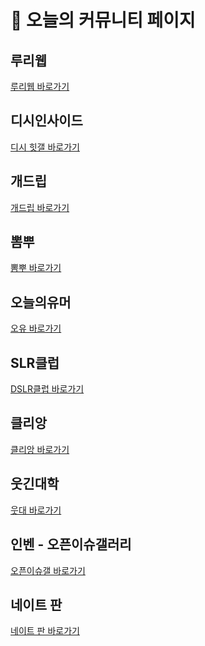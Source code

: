 
<body>
  <h1>📰 오늘의 커뮤니티 페이지</h1>

  <div class="card">
    <h2>루리웹</h2>
    <a class="link" href="https://bbs.ruliweb.com/">루리웹 바로가기</a>
  </div>

  <div class="card">
    <h2>디시인사이드</h2>
    <a class="link" href="https://gall.dcinside.com/board/lists/?id=hit">디시 힛갤 바로가기</a>
  </div>

  <div class="card">
    <h2>개드립</h2>
    <a class="link" href="https://www.dogdrip.net/">개드립 바로가기</a>
  </div>

  <div class="card">
    <h2>뽐뿌</h2>
    <a class="link" href="https://www.ppomppu.co.kr/">뽐뿌 바로가기</a>
  </div>

  <div class="card">
    <h2>오늘의유머</h2>
    <a class="link" href="http://www.todayhumor.co.kr/">오유 바로가기</a>
  </div>

  <div class="card">
    <h2>SLR클럽</h2>
    <a class="link" href="https://www.slrclub.com/">DSLR클럽 바로가기</a>
  </div>

  <div class="card">
    <h2>클리앙</h2>
    <a class="link" href="https://www.clien.net/service/group/community">클리앙 바로가기</a>
  </div>

  <div class="card">
    <h2>웃긴대학</h2>
    <a class="link" href="https://www.humoruniv.com/">웃대 바로가기</a>
  </div>

  <div class="card">
    <h2>인벤 - 오픈이슈갤러리</h2>
    <a class="link" href="https://www.inven.co.kr/board/opinion/5389">오픈이슈갤 바로가기</a>
  </div>

  <div class="card">
    <h2>네이트 판</h2>
    <a class="link" href="https://pann.nate.com/talk/c20001">네이트 판 바로가기</a>
  </div>

</body>
</html>
